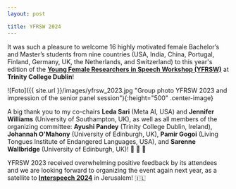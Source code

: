```yaml
---
layout: post

title: YFRSW 2024
---
```


It was such a pleasure to welcome 16 highly motivated female Bachelor’s and Master’s students from nine countries 
(USA, India, China, Portugal, Finland, Germany, UK, the Netherlands, and Switzerland) to this year's edition of the
<a href="https://sites.google.com/view/yfrsw-2024" target="_blank" rel="noopener"><strong>Young Female Researchers in Speech
Workshop (YFRSW)</strong></a> at <strong>Trinity College Dublin</strong>!

![Foto]({{ site.url }}/images/yfrsw_2023.jpg "Group photo YFRSW 2023 and impression of the senior panel session"){:height="500" .center-image}

A big thank you to my co-chairs <strong>Leda Sari</strong> (Meta AI, USA) and <strong>Jennifer Williams</strong> (University of Southampton, UK),
as well as all members of the organizing committee: <strong>Ayushi Pandey</strong> (Trinity College Dublin, Ireland), <strong>Johannah O'Mahony</strong> 
(University of Edinburgh, UK), <strong>Pamir Gogoi</strong> (Living Tongues Institute of Endangered Languages, USA), and <strong>Sarenne Wallbridge</strong> 
(University of Edinburgh, UK)! &#128154; &#129293; &#129505;

YFRSW 2023 received overwhelming positive feedback by its attendees and we are looking forward to organizing the event again next year, 
as a satellite to <a href="https://interspeech2024.org/" target="_blank" rel="noopener"><strong>Interspeech 2024</strong></a> in Jerusalem! &#127470;&#127473;
